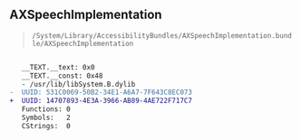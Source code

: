 ## AXSpeechImplementation

> `/System/Library/AccessibilityBundles/AXSpeechImplementation.bundle/AXSpeechImplementation`

```diff

   __TEXT.__text: 0x0
   __TEXT.__const: 0x48
   - /usr/lib/libSystem.B.dylib
-  UUID: 531C0069-50B2-34E1-A6A7-7F643C8EC073
+  UUID: 14707893-4E3A-3966-AB89-4AE722F717C7
   Functions: 0
   Symbols:   2
   CStrings:  0

```
